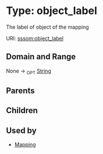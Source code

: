
# Type: object_label


The label of object of the mapping

URI: [sssom:object_label](http://w3id.org/sssom/object_label)


## Domain and Range

None ->  <sub>OPT</sub> [String](types/String.md)

## Parents


## Children


## Used by

 * [Mapping](Mapping.md)
